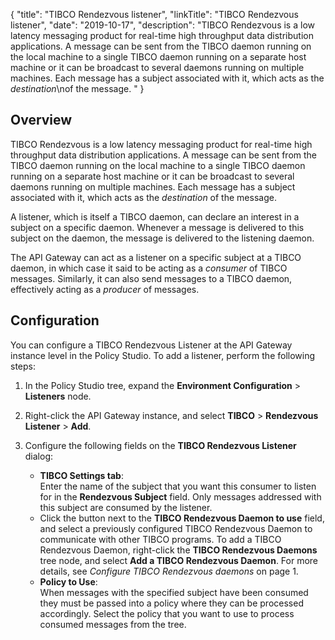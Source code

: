 {
"title": "TIBCO Rendezvous listener",
"linkTitle": "TIBCO Rendezvous listener",
"date": "2019-10-17",
"description": "TIBCO Rendezvous is a low latency messaging product for real-time high throughput data distribution applications. A message can be sent from the TIBCO daemon running on the local machine to a single TIBCO daemon running on a separate host machine or it can be broadcast to several daemons running on multiple machines. Each message has a subject associated with it, which acts as the *destination*\\nof the message. "
}
﻿
<div id="p_connector_rendezvous_listener_overview">

Overview
--------

TIBCO Rendezvous is a low latency messaging product for real-time high throughput data distribution applications. A message can be sent from the TIBCO daemon running on the local machine to a single TIBCO daemon running on a separate host machine or it can be broadcast to several daemons running on multiple machines. Each message has a subject associated with it, which acts as the *destination*
of the message.

A listener, which is itself a TIBCO daemon, can declare an interest in a subject on a specific daemon. Whenever a message is delivered to this subject on the daemon, the message is delivered to the listening daemon.

The API Gateway can act as a listener on a specific subject at a TIBCO daemon, in which case it said to be acting as a *consumer*
of TIBCO messages. Similarly, it can also send messages to a TIBCO daemon, effectively acting as a *producer*
of messages.

</div>

<div id="p_connector_rendezvous_listener_conf">

Configuration
-------------

You can configure a TIBCO Rendezvous Listener at the API Gateway instance level in the Policy Studio. To add a listener, perform the following steps: 

1.  In the Policy Studio tree, expand the **Environment Configuration** > **Listeners** node.
2.  Right-click the API Gateway instance, and select **TIBCO** > **Rendezvous Listener** > **Add**.
3.  Configure the following fields on the **TIBCO Rendezvous Listener**
    dialog:
    -   **TIBCO Settings tab**:\
        Enter the name of the subject that you want this consumer to listen for in the **Rendezvous Subject**
        field. Only messages addressed with this subject are consumed by the listener.
    -   Click the button next to the **TIBCO Rendezvous Daemon to use**
        field, and select a previously configured TIBCO Rendezvous Daemon to communicate with other TIBCO programs. To add a TIBCO Rendezvous Daemon, right-click the **TIBCO Rendezvous Daemons**
        tree node, and select **Add a TIBCO Rendezvous Daemon**. For more details, see *Configure TIBCO Rendezvous daemons* on page 1.
    -   **Policy to Use**:\
        When messages with the specified subject have been consumed they must be passed into a policy where they can be processed accordingly. Select the policy that you want to use to process consumed messages from the tree.

    >

</div>
